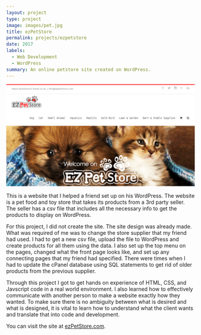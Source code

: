 ```yaml
---
layout: project
type: project
image: images/pet.jpg
title: ezPetStore
permalink: projects/ezpetstore
date: 2017
labels:
  - Web Development
  - WordPress
summary: An online petstore site created on WordPress.
---
```

<img class="ui medium left floated image" src="../images/ezpetstore.png">

  This is a website that I helped a friend set up on his WordPress. The website is a pet food and toy store that takes its products from a 3rd party seller. The seller has a csv file that includes all the necessary info to get the products to display on WordPress.

  For this project, I did not create the site. The site design was already made. What was required of me was to change the store supplier that my friend had used. I had to get a new csv file, upload the file to WordPress and create products for all them using the data. I also set up the top menu on the pages, changed what the front page looks like, and set up any connecting pages that my friend had specified. There were times when I had to update the cPanel database using SQL statements to get rid of older products from the previous supplier.

  Through this project I got to get hands on experience of HTML, CSS, and Javscript code in a real world environment. I also learned how to effectively communicate with another person to make a website exactly how they wanted. To make sure there is no ambiguity between what is desired and what is designed, it is vital to learn how to understand what the client wants and translate that into code and development.

You can visit the site at [ezPetStore.com](http://www.ezpetstore.com/).



